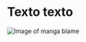 # Texto texto #

![Image of manga blame](https://www.newfrontiersnerd.com.br/wp-content/uploads/2022/09/estalagmitas-e1664156427182.png)
